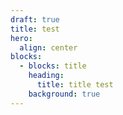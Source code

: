 ```yaml
---
draft: true
title: test
hero:
  align: center
blocks:
  - blocks: title
    heading:
      title: title test
    background: true
---
```

